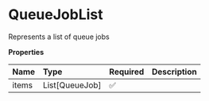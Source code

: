 # QueueJobList

Represents a list of queue jobs

**Properties**

| Name  | Type           | Required | Description |
| :---- | :------------- | :------- | :---------- |
| items | List[QueueJob] | ✅       |             |

